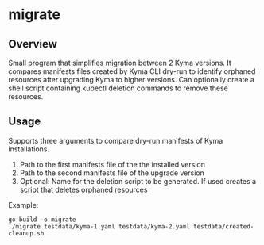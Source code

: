 # migrate

## Overview

Small program that simplifies migration between 2 Kyma versions. It compares manifests files created by Kyma CLI dry-run to identify orphaned resources after upgrading Kyma to higher versions. Can optionally create a shell script containing kubectl deletion commands to remove these resources.

## Usage

Supports three arguments to compare dry-run manifests of Kyma installations.
1. Path to the first manifests file of the the installed version
2. Path to the second manifests file of the upgrade version
3. Optional: Name for the deletion script to be generated. If used creates a script that deletes orphaned resources

Example:
```
go build -o migrate
./migrate testdata/kyma-1.yaml testdata/kyma-2.yaml testdata/created-cleanup.sh
```

